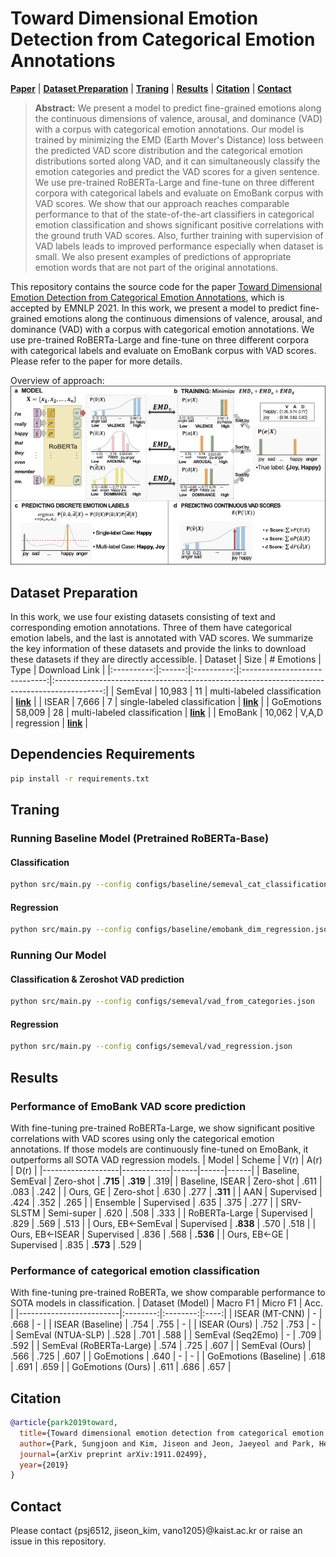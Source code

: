 # Toward Dimensional Emotion Detection from Categorical Emotion Annotations
[**Paper**](https://arxiv.org/abs/1911.02499) |
[**Dataset Preparation**](#Dataset-Preparation) | [**Traning**](#Traning) | [**Results**](#Results) |
[**Citation**](#Citation) | [**Contact**](#Contact)

> **Abstract:** We present a model to predict fine-grained emotions along the continuous dimensions of valence, arousal, and dominance (VAD) with a corpus with categorical emotion annotations. Our model is trained by minimizing the EMD (Earth Mover's Distance) loss between the predicted VAD score distribution and the categorical emotion distributions sorted along VAD, and it can simultaneously classify the emotion categories and predict the VAD scores for a given sentence. We use pre-trained RoBERTa-Large and fine-tune on three different corpora with categorical labels and evaluate on EmoBank corpus with VAD scores. We show that our approach reaches comparable performance to that of the state-of-the-art classifiers in categorical emotion classification and shows significant positive correlations with the ground truth VAD scores. Also, further training with supervision of VAD labels leads to improved performance especially when dataset is small. We also present examples of predictions of appropriate emotion words that are not part of the original annotations.

This repository contains the source code for the paper [Toward Dimensional Emotion Detection from Categorical Emotion Annotations](https://arxiv.org/abs/1911.02499),
which is accepted by EMNLP 2021.
In this work, we present a model to predict fine-grained emotions along the continuous dimensions of valence, arousal, and dominance (VAD) with a corpus with categorical emotion annotations. We use pre-trained RoBERTa-Large and fine-tune on three different corpora with categorical labels and evaluate on EmoBank corpus with VAD scores.
Please refer to the paper for more details.

Overview of approach:
![Overview of approach](figures/overview.png "Overview of approach")


## Dataset Preparation
In this work, we use four existing datasets consisting of text and corresponding emotion annotations. Three of them have categorical emotion labels, and the last is annotated with VAD scores. We summarize the key information of these datasets and provide the links to download these datasets if they are directly accessible.
|   Dataset  |  Size  | # Emotions |              Type             |                                        Download Link                                       |
|:----------:|:------:|:----------:|:-----------------------------:|:------------------------------------------------------------------------------------------:|
|   SemEval  | 10,983 |     11     |  multi-labeled classification | [**link**](https://competitions.codalab.org/competitions/17751#learn_the_details-datasets) |
|    ISEAR   |  7,666 |      7     | single-labeled classification |     [**link**](http://www.affective-sciences.org/index.php/download_file/view/395/296/)    |
| GoEmotions | 58,009 |     28     |  multi-labeled classification |    [**link**](https://github.com/google-research/google-research/tree/master/goemotions)   |
|   EmoBank  | 10,062 |    V,A,D   |           regression          |             [**link**](https://github.com/JULIELab/EmoBank/tree/master/corpus)             |


## Dependencies Requirements
```bash
pip install -r requirements.txt
```
## Traning
### Running Baseline Model (Pretrained RoBERTa-Base)

#### Classification
```bash
python src/main.py --config configs/baseline/semeval_cat_classification.json
```

#### Regression
```bash
python src/main.py --config configs/baseline/emobank_dim_regression.json
```

### Running Our Model

#### Classification & Zeroshot VAD prediction
```bash
python src/main.py --config configs/semeval/vad_from_categories.json
```

#### Regression
```bash
python src/main.py --config configs/semeval/vad_regression.json
```
## Results
### Performance of EmoBank VAD score prediction
With fine-tuning pre-trained RoBERTa-Large, we show significant positive correlations with VAD scores using only the categorical emotion annotations. If those models are continuously fine-tuned on EmoBank, it outperforms all SOTA VAD regression models.
| Model             | Scheme     | V(r) | A(r) | D(r) |
|-------------------|------------|------|------|------|
| Baseline, SemEval | Zero-shot  | **.715** | **.319** | .319|
| Baseline, ISEAR   | Zero-shot  | .611 | .083 | .242 |
| Ours, GE          | Zero-shot  | .630 | .277 | **.311** |
| AAN               | Supervised | .424 | .352 | .265 |
| Ensemble          | Supervised | .635 | .375 | .277 |
| SRV-SLSTM         | Semi-super | .620 | .508 | .333 |
| RoBERTa-Large     | Supervised | .829 | .569 | .513 |
| Ours, EB←SemEval  | Supervised | **.838** | .570 | .518 |
| Ours, EB←ISEAR    | Supervised | .836 | .568 | **.536** |
| Ours, EB←GE       | Supervised | .835 | **.573** | .529 |


### Performance of categorical emotion classification
With fine-tuning pre-trained RoBERTa, we show comparable performance to SOTA models in classification.
| Dataset (Model)         | Macro F1 | Micro F1 | Acc. |
|-------------------------|:--------:|:--------:|:----:|
| ISEAR (MT-CNN)          |        - |     .668 |    - |
| ISEAR (Baseline)        |     .754 |     .755 |    - |
| ISEAR (Ours)            |     .752 |     .753 |    - |
| SemEval (NTUA-SLP)      |     .528 |     .701 | .588 |
| SemEval (Seq2Emo)       |        - |     .709 | .592 |
| SemEval (RoBERTa-Large) |     .574 |     .725 | .607 |
| SemEval (Ours)          |     .566 |     .725 | .607 |
| GoEmotions              |     .640 |        - |    - |
| GoEmotions (Baseline)   |     .618 |     .691 | .659 |
| GoEmotions (Ours)       |     .611 |     .686 | .657 |

## Citation
```bibtex
@article{park2019toward,
  title={Toward dimensional emotion detection from categorical emotion annotations},
  author={Park, Sungjoon and Kim, Jiseon and Jeon, Jaeyeol and Park, Heeyoung and Oh, Alice},
  journal={arXiv preprint arXiv:1911.02499},
  year={2019}
}
```

## Contact
Please contact {psj6512, jiseon_kim, vano1205}@kaist.ac.kr or raise an issue in this repository.
